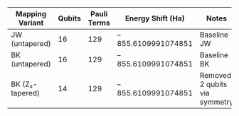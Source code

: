 | Mapping Variant | Qubits | Pauli Terms | Energy Shift (Ha)  | Notes                         |
| --------------- | ------ | ----------- | ------------------ | ----------------------------- |
| JW (untapered)  | 16     | 129         | –855.6109991074851 | Baseline JW                   |
| BK (untapered)  | 16     | 129         | –855.6109991074851 | Baseline BK                   |
| BK (Z₂-tapered) | 14     | 129         | –855.6109991074851 | Removed 2 qubits via symmetry |
